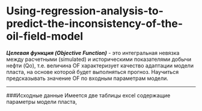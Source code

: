 # Using-regression-analysis-to-predict-the-inconsistency-of-the-oil-field-model
___Целевая функция (Objective Function)___ - это интегральная невязка между расчетными (simulated) и  историческими показателями добычи нефти (Qo), т.е. величина OF характеризует качество адаптации  модели пласта, на основе которой будет выполняться прогноз. Научиться предсказывать значение OF по входным параметрам модели.
___
###Исходные данные
Имеется две таблицы excel содержащие параметры модели пласта, 

